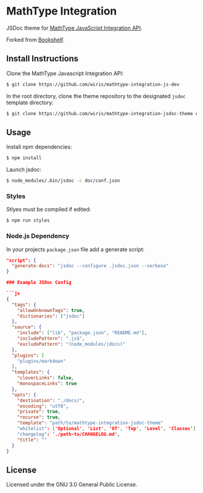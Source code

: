 # MathType Integration

JSDoc theme for [MathType JavaScript Integration API](https://github.com/wiris/mathtype-integration-js-dev).

Forked from [Bookshelf](https://github.com/wiris/bookshelf-jsdoc-theme/).


## Install Instructions

Clone the MathType Javascript Integration API:

```bash
$ git clone https://github.com/wiris/mathtype-integration-js-dev
```

In the root directory, clone the theme repository to the designated `jsdoc` template directory:

```bash
$ git clone https://github.com/wiris/mathtype-integration-jsdoc-theme doc/templates/mathtype-integration-jsdoc-theme
```

## Usage

Install npm dependencies:

```bash
$ npm install
```

Launch jsdoc:

```bash
$ node_modules/.bin/jsdoc -c doc/conf.json
```

### Styles

Stlyes must be compiled if edited:

```bash
$ npm run styles
```

### Node.js Dependency

In your projects `package.json` file add a generate script:

```json
"script": {
  "generate-docs": "jsdoc --configure .jsdoc.json --verbose"
}

### Example JSDoc Config

```js
{
  "tags": {
    "allowUnknownTags": true,
    "dictionaries": ["jsdoc"]
  },
  "source": {
    "include": ["lib", "package.json", "README.md"],
    "includePattern": ".js$",
    "excludePattern": "(node_modules/|docs)"
  },
  "plugins": [
    "plugins/markdown"
  ],
  "templates": {
    "cleverLinks": false,
    "monospaceLinks": true
  },
  "opts": {
    "destination": "./docs/",
    "encoding": "utf8",
    "private": true,
    "recurse": true,
    "template": "path/to/mathtype-integration-jsdoc-theme"
    "whitelist": ['Optional', 'List', 'Of', 'Top', 'Level', 'Classes']
    "changelog": './path-to/CHANGELOG.md',
    "title": ""
  }
}
```

## License

Licensed under the GNU 3.0 General Public License.
